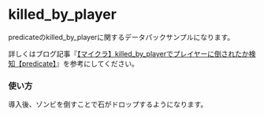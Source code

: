 # killed_by_player
predicateのkilled_by_playerに関するデータパックサンプルになります。

詳しくはブログ記事『[【マイクラ】killed_by_playerでプレイヤーに倒されたか検知【predicate】](https://natsumake.com/killed_by_player/)』を参考にしてください。

<h3>使い方</h3>

導入後、ゾンビを倒すことで石がドロップするようになります。
